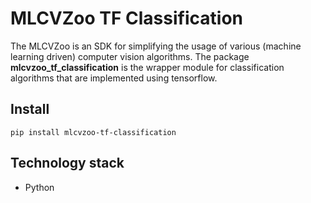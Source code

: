# MLCVZoo TF Classification

The MLCVZoo is an SDK for simplifying the usage of various (machine learning driven)
computer vision algorithms. The package **mlcvzoo_tf_classification** is the wrapper module
for classification algorithms that are implemented using tensorflow.

## Install
`
pip install mlcvzoo-tf-classification
`

## Technology stack

- Python
